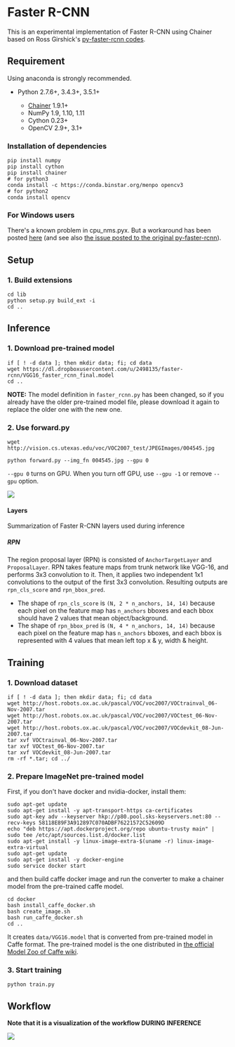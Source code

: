 # Faster R-CNN

This is an experimental implementation of Faster R-CNN using Chainer based on Ross Girshick's [py-faster-rcnn codes](https://github.com/rbgirshick/py-faster-rcnn).

## Requirement

Using anaconda is strongly recommended.

- Python 2.7.6+, 3.4.3+, 3.5.1+

  - [Chainer](https://github.com/pfnet/chainer) 1.9.1+
  - NumPy 1.9, 1.10, 1.11
  - Cython 0.23+
  - OpenCV 2.9+, 3.1+

### Installation of dependencies

```
pip install numpy
pip install cython
pip install chainer
# for python3
conda install -c https://conda.binstar.org/menpo opencv3
# for python2
conda install opencv
```

### For Windows users

There's a known problem in cpu_nms.pyx. But a workaround has been posted [here](https://github.com/mitmul/chainer-faster-rcnn/issues/1) (and see also [the issue posted to the original py-faster-rcnn](https://github.com/rbgirshick/py-faster-rcnn/issues/36)).

## Setup

### 1\. Build extensions

```
cd lib
python setup.py build_ext -i
cd ..
```

## Inference

### 1\. Download pre-trained model

```
if [ ! -d data ]; then mkdir data; fi; cd data
wget https://dl.dropboxusercontent.com/u/2498135/faster-rcnn/VGG16_faster_rcnn_final.model
cd ..
```

**NOTE:** The model definition in `faster_rcnn.py` has been changed, so if you already have the older pre-trained model file, please download it again to replace the older one with the new one.

### 2\. Use forward.py

```
wget http://vision.cs.utexas.edu/voc/VOC2007_test/JPEGImages/004545.jpg

python forward.py --img_fn 004545.jpg --gpu 0
```

`--gpu 0` turns on GPU. When you turn off GPU, use `--gpu -1` or remove `--gpu` option.

![](https://raw.githubusercontent.com/wiki/mitmul/chainer-faster-rcnn/images/result.png)

#### Layers

Summarization of Faster R-CNN layers used during inference

##### RPN

The region proposal layer (RPN) is consisted of `AnchorTargetLayer` and `ProposalLayer`. RPN takes feature maps from trunk network like VGG-16, and performs 3x3 convolution to it. Then, it applies two independent 1x1 convolutions to the output of the first 3x3 convolution. Resulting outputs are `rpn_cls_score` and `rpn_bbox_pred`.

- The shape of `rpn_cls_score` is `(N, 2 * n_anchors, 14, 14)` because each pixel on the feature map has `n_anchors` bboxes and each bbox should have 2 values that mean object/background.
- The shape of `rpn_bbox_pred` is `(N, 4 * n_anchors, 14, 14)` because each pixel on the feature map has `n_anchors` bboxes, and each bbox is represented with 4 values that mean left top x & y, width & height.

## Training

### 1\. Download dataset

```
if [ ! -d data ]; then mkdir data; fi; cd data
wget http://host.robots.ox.ac.uk/pascal/VOC/voc2007/VOCtrainval_06-Nov-2007.tar
wget http://host.robots.ox.ac.uk/pascal/VOC/voc2007/VOCtest_06-Nov-2007.tar
wget http://host.robots.ox.ac.uk/pascal/VOC/voc2007/VOCdevkit_08-Jun-2007.tar
tar xvf VOCtrainval_06-Nov-2007.tar
tar xvf VOCtest_06-Nov-2007.tar
tar xvf VOCdevkit_08-Jun-2007.tar
rm -rf *.tar; cd ../
```

### 2\. Prepare ImageNet pre-trained model

First, if you don't have docker and nvidia-docker, install them:

```
sudo apt-get update
sudo apt-get install -y apt-transport-https ca-certificates
sudo apt-key adv --keyserver hkp://p80.pool.sks-keyservers.net:80 --recv-keys 58118E89F3A912897C070ADBF76221572C52609D
echo "deb https://apt.dockerproject.org/repo ubuntu-trusty main" | sudo tee /etc/apt/sources.list.d/docker.list
sudo apt-get install -y linux-image-extra-$(uname -r) linux-image-extra-virtual
sudo apt-get update
sudo apt-get install -y docker-engine
sudo service docker start
```

and then build caffe docker image and run the converter to make a chainer model from the pre-trained caffe model.

```
cd docker
bash install_caffe_docker.sh
bash create_image.sh
bash run_caffe_docker.sh
cd ..
```

It creates `data/VGG16.model` that is converted from pre-trained model in Caffe format. The pre-trained model is the one distributed in [the official Model Zoo of Caffe wiki](https://gist.github.com/ksimonyan/211839e770f7b538e2d8#file-readme-md).

### 3\. Start training

```
python train.py
```

## Workflow

**Note that it is a visualization of the workflow DURING INFERENCE**

![](https://raw.githubusercontent.com/wiki/mitmul/chainer-faster-rcnn/images/Faster%20R-CNN.png)
